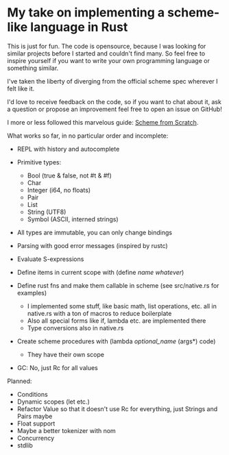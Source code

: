 My take on implementing a scheme-like language in Rust
======================

This is just for fun. The code is opensource, because I was looking for similar projects
before I started and couldn't find many. So feel free to inspire yourself if you want to write
your own programming language or something similar.

I've taken the liberty of diverging from the official scheme spec wherever I felt like it.

I'd love to receive feedback on the code, so if you want to chat about it, ask a question
or propose an improvement feel free to open an issue on GitHub!

I more or less followed this marvelous guide: [Scheme from Scratch](http://peter.michaux.ca/articles/scheme-from-scratch-introduction).

What works so far, in no particular order and incomplete:

- REPL with history and autocomplete

- Primitive types:
  - Bool (true & false, not #t & #f)
  - Char
  - Integer (i64, no floats)
  - Pair
  - List
  - String (UTF8)
  - Symbol (ASCII, interned strings)

- All types are immutable, you can only change bindings

- Parsing with good error messages (inspired by rustc)

- Evaluate S-expressions

- Define items in current scope with (define *name* *whatever*)

- Define rust fns and make them callable in scheme (see src/native.rs for examples)
  - I implemented some stuff, like basic math, list operations, etc. all in native.rs with a ton of macros to reduce boilerplate
  - Also all special forms like if, lambda etc. are implemented there
  - Type conversions also in native.rs

- Create scheme procedures with (lambda *optional_name* (args*) code)
  - They have their own scope

- GC: No, just Rc for all values

Planned:

- Conditions
- Dynamic scopes (let etc.)
- Refactor Value so that it doesn't use Rc for everything, just Strings and Pairs maybe
- Float support
- Maybe a better tokenizer with nom
- Concurrency
- stdlib
